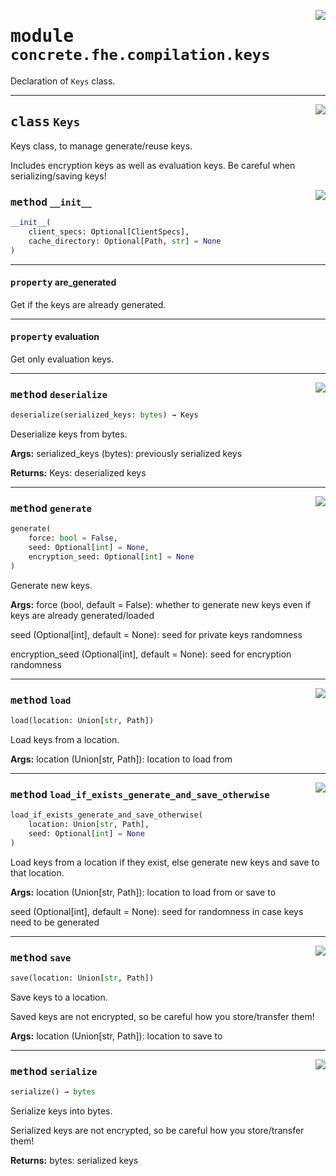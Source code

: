 <!-- markdownlint-disable -->

<a href="../../tempdirectoryforapidocs/.venvtrash/lib/python3.10/site-packages/concrete/fhe/compilation/keys.py#L0"><img align="right" style="float:right;" src="https://img.shields.io/badge/-source-cccccc?style=flat-square"></a>

# <kbd>module</kbd> `concrete.fhe.compilation.keys`
Declaration of `Keys` class. 



---

<a href="../../tempdirectoryforapidocs/.venvtrash/lib/python3.10/site-packages/concrete/fhe/compilation/keys.py#L18"><img align="right" style="float:right;" src="https://img.shields.io/badge/-source-cccccc?style=flat-square"></a>

## <kbd>class</kbd> `Keys`
Keys class, to manage generate/reuse keys. 

Includes encryption keys as well as evaluation keys. Be careful when serializing/saving keys! 

<a href="../../tempdirectoryforapidocs/.venvtrash/lib/python3.10/site-packages/concrete/fhe/compilation/keys.py#L32"><img align="right" style="float:right;" src="https://img.shields.io/badge/-source-cccccc?style=flat-square"></a>

### <kbd>method</kbd> `__init__`

```python
__init__(
    client_specs: Optional[ClientSpecs],
    cache_directory: Optional[Path, str] = None
)
```






---

#### <kbd>property</kbd> are_generated

Get if the keys are already generated. 

---

#### <kbd>property</kbd> evaluation

Get only evaluation keys. 



---

<a href="../../tempdirectoryforapidocs/.venvtrash/lib/python3.10/site-packages/concrete/fhe/compilation/keys.py#L174"><img align="right" style="float:right;" src="https://img.shields.io/badge/-source-cccccc?style=flat-square"></a>

### <kbd>method</kbd> `deserialize`

```python
deserialize(serialized_keys: bytes) → Keys
```

Deserialize keys from bytes. 



**Args:**
  serialized_keys (bytes):  previously serialized keys 



**Returns:**
  Keys:  deserialized keys 

---

<a href="../../tempdirectoryforapidocs/.venvtrash/lib/python3.10/site-packages/concrete/fhe/compilation/keys.py#L54"><img align="right" style="float:right;" src="https://img.shields.io/badge/-source-cccccc?style=flat-square"></a>

### <kbd>method</kbd> `generate`

```python
generate(
    force: bool = False,
    seed: Optional[int] = None,
    encryption_seed: Optional[int] = None
)
```

Generate new keys. 



**Args:**
  force (bool, default = False):  whether to generate new keys even if keys are already generated/loaded 

 seed (Optional[int], default = None):  seed for private keys randomness 

 encryption_seed (Optional[int], default = None):  seed for encryption randomness 

---

<a href="../../tempdirectoryforapidocs/.venvtrash/lib/python3.10/site-packages/concrete/fhe/compilation/keys.py#L105"><img align="right" style="float:right;" src="https://img.shields.io/badge/-source-cccccc?style=flat-square"></a>

### <kbd>method</kbd> `load`

```python
load(location: Union[str, Path])
```

Load keys from a location. 



**Args:**
  location (Union[str, Path]):  location to load from 

---

<a href="../../tempdirectoryforapidocs/.venvtrash/lib/python3.10/site-packages/concrete/fhe/compilation/keys.py#L131"><img align="right" style="float:right;" src="https://img.shields.io/badge/-source-cccccc?style=flat-square"></a>

### <kbd>method</kbd> `load_if_exists_generate_and_save_otherwise`

```python
load_if_exists_generate_and_save_otherwise(
    location: Union[str, Path],
    seed: Optional[int] = None
)
```

Load keys from a location if they exist, else generate new keys and save to that location. 



**Args:**
  location (Union[str, Path]):  location to load from or save to 

 seed (Optional[int], default = None):  seed for randomness in case keys need to be generated 

---

<a href="../../tempdirectoryforapidocs/.venvtrash/lib/python3.10/site-packages/concrete/fhe/compilation/keys.py#L85"><img align="right" style="float:right;" src="https://img.shields.io/badge/-source-cccccc?style=flat-square"></a>

### <kbd>method</kbd> `save`

```python
save(location: Union[str, Path])
```

Save keys to a location. 

Saved keys are not encrypted, so be careful how you store/transfer them! 



**Args:**
  location (Union[str, Path]):  location to save to 

---

<a href="../../tempdirectoryforapidocs/.venvtrash/lib/python3.10/site-packages/concrete/fhe/compilation/keys.py#L156"><img align="right" style="float:right;" src="https://img.shields.io/badge/-source-cccccc?style=flat-square"></a>

### <kbd>method</kbd> `serialize`

```python
serialize() → bytes
```

Serialize keys into bytes. 

Serialized keys are not encrypted, so be careful how you store/transfer them! 



**Returns:**
  bytes:  serialized keys 


